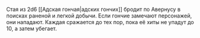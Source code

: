 Стая из 2d6 [[Адская гончая|адских гончих]] бродит по Авернусу в поисках раненой и легкой добычи. Если гончие замечают персонажей, они нападают. Каждая сражается до тех пор, пока её хиты не упадут до 10, а затем убегает.